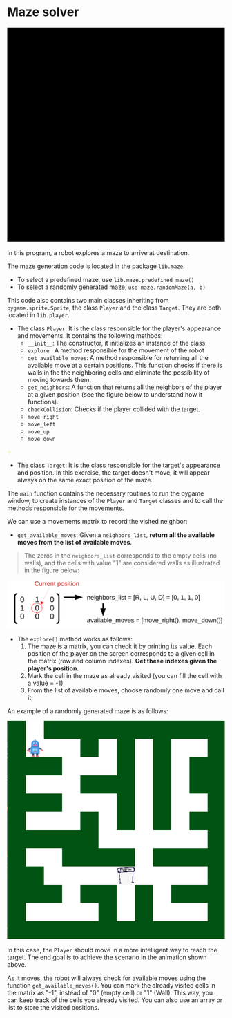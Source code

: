 # Maze solver

![](graphics/maze.gif)

In this program, a robot explores a maze to arrive at destination. 

The maze generation code is located in the package `lib.maze`.
* To select a predefined maze, use `lib.maze.predefined_maze()`
* To select a randomly generated maze, `use maze.randomMaze(a, b)`


This code also contains two main classes inheriting from `pygame.sprite.Sprite`, the class `Player` and the class `Target`. They are both located in `lib.player`.

* The class `Player`: It is the class responsible for the player's appearance and movements. It contains the following methods:
  * `__init__`: The constructor, it initializes an instance of the class.
  * `explore` : A method responsible for the movement of the robot
  * `get_available_moves`: A method responsible for returning all the available move at a certain positions. This function checks if there is walls in the the neighboring cells and eliminate the possibility of moving towards them.
  * `get_neighbors`: A function that returns all the neighbors of the player at a given position (see the figure below to understand how it functions).
  * `checkCollision`: Checks if the player collided with the target.
  * `move_right`
  * `move_left`
  * `move_up`
  * `move_down`

<img src="graphics/directions.png" alt="drawing" width="10"/>

* The class `Target`: It is the class responsible for the target's appearance and position. In this exercise, the target doesn't move, it will appear always on the same exact position of the maze.

The `main` function contains the necessary routines to run the pygame window, to create instances of the `Player` and `Target` classes and to call the methods responsible for the movements.

We can use a movements matrix to record the visited neighbor:

* `get_available_moves`: Given a `neighbors_list`, **return all the available moves from the list of available moves**.

> The zeros in the `neighbors_list` corresponds to the empty cells (no walls), and the cells with value "1" are considered walls as illustrated in the figure below:

![](graphics/matrix-move.png)


* The `explore()` method works as follows:
  1. The maze is a matrix,  you can check it by printing its value. Each position of the player on the screen corresponds to a given cell in the matrix (row and column indexes). **Get these indexes given the player's position**.
  2. Mark the cell in the maze as already visited (you can fill the cell with a value = -1)
  3. From the list of available moves, choose randomly one move and call it.

An example of a randomly generated maze is as follows:

![](graphics/maze.png)

In this case, the `Player` should move in a more intelligent way to reach the target. The end goal is to achieve the scenario in the animation shown above.

As it moves, the robot will always check for available moves using the function `get_available_moves()`. You can mark the already visited cells in the matrix as "-1", instead of "0" (empty cell) or "1" (Wall). This way, you can keep track of the cells you already visited.
You can also use an array or list to store the visited positions.
